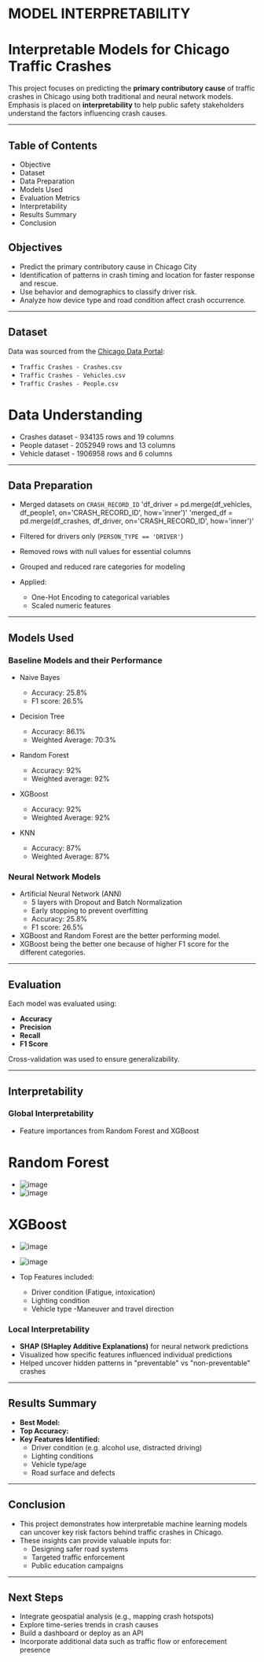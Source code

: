 # MODEL INTERPRETABILITY

# Interpretable Models for Chicago Traffic Crashes

This project focuses on predicting the **primary contributory cause** of traffic crashes in Chicago using both traditional and neural network models. Emphasis is placed on **interpretability** to help public safety stakeholders understand the factors influencing crash causes.

---
## Table of Contents

* Objective
* Dataset
* Data Preparation
* Models Used
* Evaluation Metrics
* Interpretability
* Results Summary
* Conclusion

## Objectives
* Predict the primary contributory cause in Chicago City
* Identification of patterns in crash timing and location for faster response and rescue.
* Use behavior and demographics to classify driver risk.
* Analyze how device type and road condition affect crash occurrence.

---

## Dataset

Data was sourced from the [Chicago Data Portal](https://data.cityofchicago.org/):
- `Traffic Crashes - Crashes.csv`
- `Traffic Crashes - Vehicles.csv`
- `Traffic Crashes - People.csv`
  
# Data Understanding
- Crashes dataset - 934135 rows and 19 columns
- People dataset - 2052949 rows and 13 columns
- Vehicle dataset - 1906958 rows and 6 columns

---

## Data Preparation

- Merged datasets on `CRASH_RECORD_ID`
  'df_driver = pd.merge(df_vehicles, df_people1, on='CRASH_RECORD_ID', how='inner')'
  'merged_df = pd.merge(df_crashes, df_driver, on='CRASH_RECORD_ID', how='inner')'
  
- Filtered for drivers only (`PERSON_TYPE == 'DRIVER'`)
- Removed rows with null values for essential columns
- Grouped and reduced rare categories for modeling
- Applied:
     - One-Hot Encoding to categorical variables
     - Scaled numeric features

---

## Models Used

### Baseline Models and their Performance
- Naive Bayes
  - Accuracy: 25.8%     
  - F1 score: 26.5% 

- Decision Tree
   - Accuracy: 86.1%
   - Weighted Average: 70:3%
- Random Forest
   - Accuracy: 92%
   - Weighted average: 92%
- XGBoost
   - Accuracy: 92%
   - Weighted Average: 92%
- KNN
   - Accuracy: 87%
   - Weighted Average: 87%
  
### Neural Network Models
- Artificial Neural Network (ANN)
  - 5 layers with Dropout and Batch Normalization
  - Early stopping to prevent overfitting
  - Accuracy: 25.8%
  - F1 score: 26.5%
- XGBoost and Random Forest are  the better performing model.
- XGBoost being the better one because of higher F1 score for the different categories.

---

## Evaluation

Each model was evaluated using:
- **Accuracy**
- **Precision**
- **Recall**
- **F1 Score**

Cross-validation was used to ensure generalizability.

---

## Interpretability

### Global Interpretability
- Feature importances from Random Forest and XGBoost
# Random Forest 
- ![image](https://github.com/user-attachments/assets/cda84dbf-880f-4ec1-9caf-c42b00abe755)
- ![image](https://github.com/user-attachments/assets/5e1e9634-c867-4678-8be2-bf102fedd4f5)
# XGBoost
 - ![image](https://github.com/user-attachments/assets/7b9daef9-3718-431e-8d9d-9e16897f8f2a)
 - ![image](https://github.com/user-attachments/assets/65e4be63-f004-4c58-94b2-28fe42335dfb)

- Top Features included:
  - Driver condition (Fatigue, intoxication)
  - Lighting condition
  - Vehicle type
  -Maneuver and travel direction

### Local Interpretability
- **SHAP (SHapley Additive Explanations)** for neural network predictions
- Visualized how specific features influenced individual predictions
- Helped uncover hidden patterns in "preventable" vs "non-preventable" crashes
  
---

## Results Summary

- **Best Model:** 
- **Top Accuracy:** 
- **Key Features Identified:**
  - Driver condition (e.g. alcohol use, distracted driving)
  - Lighting conditions
  - Vehicle type/age
  - Road surface and defects
---

## Conclusion

- This project demonstrates how interpretable machine learning models can uncover key risk factors behind traffic crashes in Chicago.
- These insights can provide valuable inputs for:
  - Designing safer road systems
  - Targeted traffic enforcement
  - Public education campaigns

---

## Next Steps

- Integrate geospatial analysis (e.g., mapping crash hotspots)
- Explore time-series trends in crash causes
- Build a dashboard or deploy as an API
- Incorporate additional data such as traffic flow or enforecement presence
